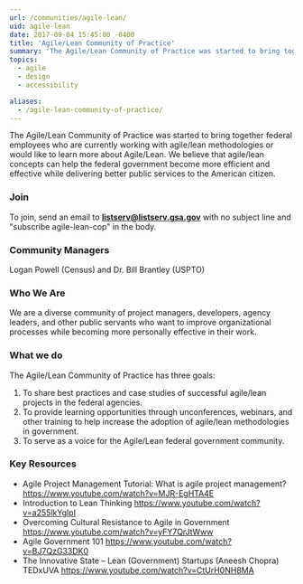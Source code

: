 ```yaml
---
url: /communities/agile-lean/
uid: agile-lean
date: 2017-09-04 15:45:00 -0400
title: 'Agile/Lean Community of Practice'
summary: 'The Agile/Lean Community of Practice was started to bring together federal employees who are currently working with agile/lean methodologies or would like to learn more about Agile/Lean.'
topics:
  - agile
  - design
  - accessibility

aliases:
  - /agile-lean-community-of-practice/
---
```


The Agile/Lean Community of Practice was started to bring together federal employees who are currently working with agile/lean methodologies or would like to learn more about Agile/Lean. We believe that agile/lean concepts can help the federal government become more efficient and effective while delivering better public services to the American citizen.

### Join
To join, send an email to **[listserv@listserv.gsa.gov](mailto:listserv@listserv.gsa.gov)** with no subject line and "subscribe agile-lean-cop" in the body.

### Community Managers

Logan Powell (Census) and Dr. Bill Brantley (USPTO)

### Who We Are

We are a diverse community of project managers, developers, agency leaders, and other public servants who want to improve organizational processes while becoming more personally effective in their work.

### What we do
The Agile/Lean Community of Practice has three goals:
1. To share best practices and case studies of successful agile/lean projects in the federal agencies.
2. To provide learning opportunities through unconferences, webinars, and other training to help increase the adoption of agile/lean methodologies in government.
3. To serve as a voice for the Agile/Lean federal government community.

### Key Resources
- Agile Project Management Tutorial: What is agile project management? https://www.youtube.com/watch?v=MJR-EgHTA4E
- Introduction to Lean Thinking https://www.youtube.com/watch?v=a255lkYgIpI
- Overcoming Cultural Resistance to Agile in Government https://www.youtube.com/watch?v=yFY7QrJtWww
- Agile Government 101 https://www.youtube.com/watch?v=BJ7QzG33DK0
- The Innovative State – Lean (Government) Startups (Aneesh Chopra) TEDxUVA https://www.youtube.com/watch?v=CtUrH0NH8MA
